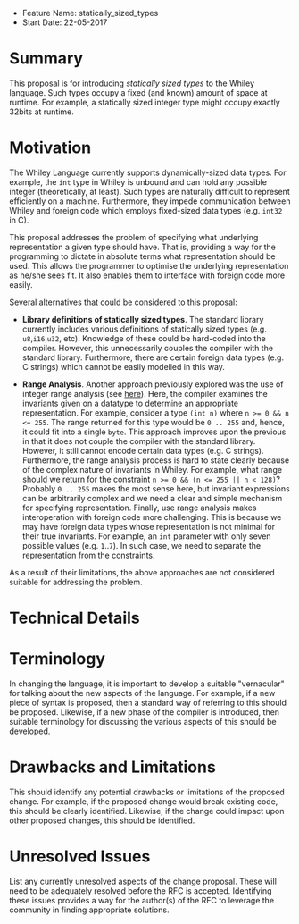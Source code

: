 - Feature Name: statically_sized_types
- Start Date: 22-05-2017

# Summary

This proposal is for introducing _statically sized types_ to the
Whiley language.  Such types occupy a fixed (and known) amount of
space at runtime.  For example, a statically sized integer type might
occupy exactly 32bits at runtime.

# Motivation

The Whiley Language currently supports dynamically-sized data types.
For example, the `int` type in Whiley is unbound and can
hold any possible integer (theoretically, at least).  Such types are
naturally difficult to represent efficiently on a machine.
Furthermore, they impede communication between Whiley and foreign
code which employs fixed-sized data types (e.g. `int32` in C).

This proposal addresses the problem of specifying what underlying
representation a given type should have.  That is, providing a way for
the programming to dictate in absolute terms what representation
should be used.  This allows the programmer to optimise the underlying
representation as he/she sees fit.  It also enables them to interface
with foreign code more easily.

Several alternatives that could be considered to this proposal:

- **Library definitions of statically sized types**.  The standard
  library currently includes various definitions of statically sized
  types (e.g. `u8`,`i16`,`u32`, etc).  Knowledge of these could be
  hard-coded into the compiler.  However, this unnecessarily couples
  the compiler with the standard library.  Furthermore, there are
  certain foreign data types (e.g. C strings) which cannot be easily
  modelled in this way.

- **Range Analysis**.  Another approach previously explored was the
  use of integer range analysis (see
  [here](http://homepages.ecs.vuw.ac.nz/~djp/files/SEUS15.pdf)).
  Here, the compiler examines the invariants given on a datatype to
  determine an appropriate representation.  For example, consider a
  type `(int n)` where `n >= 0 && n <= 255`.  The range returned for
  this type would be `0 .. 255` and, hence, it could fit into a single
  `byte`.  This approach improves upon the previous in that it does
  not couple the compiler with the standard library.  However, it
  still cannot encode certain data types (e.g. C strings).
  Furthermore, the range analysis process is hard to state clearly
  because of the complex nature of invariants in Whiley.  For example,
  what range should we return for the constraint `n >= 0 && (n <= 255
  || n < 128)`?  Probably `0 .. 255` makes the most sense here, but
  invariant expressions can be arbitrarily complex and we need a clear
  and simple mechanism for specifying representation.  Finally, use
  range analysis makes interoperation with foreign code more
  challenging.  This is because we may have foreign data types whose
  representation is not minimal for their true invariants.  For
  example, an `int` parameter with only seven possible values
  (e.g. `1`..`7`).  In such case, we need to separate the
  representation from the constraints.

As a result of their limitations, the above approaches are not
considered suitable for addressing the problem.

# Technical Details

# Terminology

In changing the language, it is important to develop a suitable
"vernacular" for talking about the new aspects of the language.  For
example, if a new piece of syntax is proposed, then a standard way of
referring to this should be proposed.  Likewise, if a new phase of the
compiler is introduced, then suitable terminology for discussing the
various aspects of this should be developed.

# Drawbacks and Limitations

This should identify any potential drawbacks or limitations of the
proposed change.  For example, if the proposed change would break
existing code, this should be clearly identified.  Likewise, if the
change could impact upon other proposed changes, this should be
identified.

# Unresolved Issues

List any currently unresolved aspects of the change proposal.  These
will need to be adequately resolved before the RFC is accepted.
Identifying these issues provides a way for the author(s) of the RFC
to leverage the community in finding appropriate solutions.

